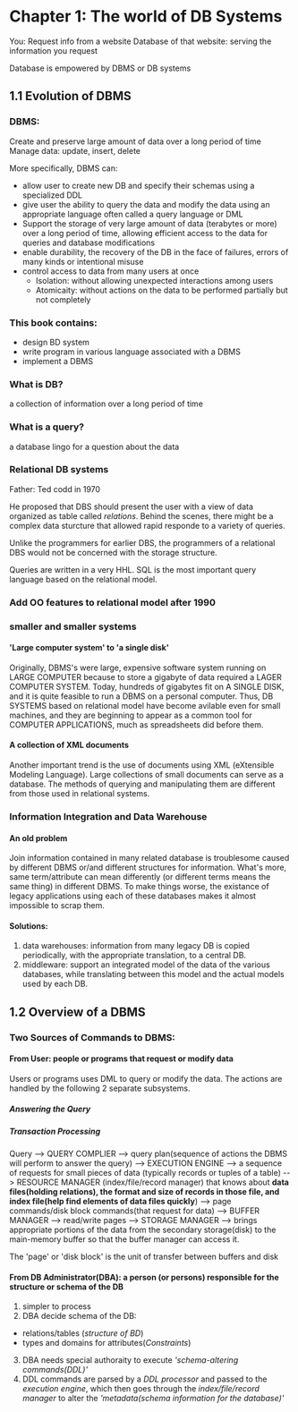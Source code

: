 # Chapter 1: The world of DB Systems

You: Request info from a website 
Database of that website: serving the information you request

Database is empowered by DBMS or DB systems

## 1.1 Evolution of DBMS
### DBMS:
Create and preserve large amount of data over a long period of time
Manage data: update, insert, delete

More specifically, DBMS can:
- allow user to create new DB and specify their schemas using a specialized DDL
- give user the ability to query the data and modify the data using an appropriate language often called a query language or DML
- Support the storage of very large amount of data (terabytes or more) over a long period of time, allowing efficient access to the data for queries and database modifications
- enable durability, the recovery of the DB in the face of failures, errors of many kinds or intentional misuse
- control access to data from many users at once
	* Isolation: without allowing unexpected interactions among users
	* Atomicaity: without actions on the data to be performed partially but not completely


### This book contains: 
- design BD system
- write program in various language associated with a DBMS
- implement a DBMS

### What is DB?
a collection of information over a long period of time

### What is a query?
a database lingo for a question about the data

### Relational DB systems 
Father: Ted codd in 1970

He proposed that DBS should present the user with a view of data organized as table called *relations*. Behind the scenes, there might be a complex data sturcture that allowed rapid responde to a variety of queries. 

Unlike the programmers for earlier DBS, the programmers of a relational DBS would not be concerned with the storage structure.

Queries are written in a very HHL. SQL is the most important query language based on the relational model.

### Add OO features to relational model after 1990

### smaller and smaller systems
#### 'Large computer system' to 'a single disk'
Originally, DBMS's were large, expensive software system running on LARGE COMPUTER because to store a gigabyte of data required a LAGER COMPUTER SYSTEM. Today, hundreds of gigabytes fit on A SINGLE DISK, and it is quite feasible to run a DBMS on a personal computer. Thus, DB SYSTEMS based on relational model have become avilable even for small machines, and they are beginning to appear as a common tool for COMPUTER APPLICATIONS, much as spreadsheets did before them.

#### A collection of XML documents 
Another important trend is the use of documents using XML (eXtensible Modeling Language). Large collections of small documents can serve as a database. The methods of querying and manipulating them are different from those used in relational systems.

### Information Integration and Data Warehouse
#### An old problem 
Join information contained in many related database is troublesome caused by different DBMS or/and different structures for information. What's more, same term/attribute can mean differently (or different terms means the same thing) in different DBMS. To make things worse, the existance of legacy applications using each of these databases makes it almost impossible to scrap them.

#### Solutions:
1. data warehouses: information from many legacy DB is copied periodically, with the appropriate translation, to a central DB.
2. middleware: support an integrated model of the data of the various databases, while translating between this model and the actual models used by each DB.

## 1.2 Overview of a DBMS

### Two Sources of Commands to DBMS:
#### From User: people or programs that request or modify data 
Users or programs uses DML to query or modify the data. The actions are handled by the following 2 separate subsystems.
##### Answering the Query

##### Transaction Processing
Query --> QUERY COMPLIER --> query plan(sequence of actions the DBMS will perform to answer the query) 
      --> EXECUTION ENGINE --> a sequence of requests for small pieces of data (typically records or tuples of a table)
      --> RESOURCE MANAGER (index/file/record manager) that knows about **data files(holding relations), the format and size of records in those file, and index file(help find elements of data files quickly**) --> page commands/disk block commands(that request for data) 
      --> BUFFER MANAGER --> read/write pages
      --> STORAGE MANAGER --> brings appropriate portions of the data from the secondary storage(disk) to the main-memory buffer so that the buffer manager can access it.

The 'page' or 'disk block' is the unit of transfer between buffers and disk 




#### From DB Administrator(DBA): a person (or persons) responsible for the structure or schema of the DB
1. simpler to process
2. DBA decide schema of the DB: 
- relations/tables (*structure of BD*)
- types and domains for attributes(*Constraints*)
3. DBA needs special authoraity to execute *'schema-altering commands(DDL)'*
4. DDL commands are parsed by a *DDL processor* and passed to the *execution engine*, which then goes through the *index/file/record manager* to alter the *'metadata(schema information for the database)'*





